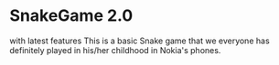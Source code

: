 # SnakeGame 2.0 
with latest features
This is a basic Snake game that we everyone has definitely played in his/her childhood in Nokia's phones.


